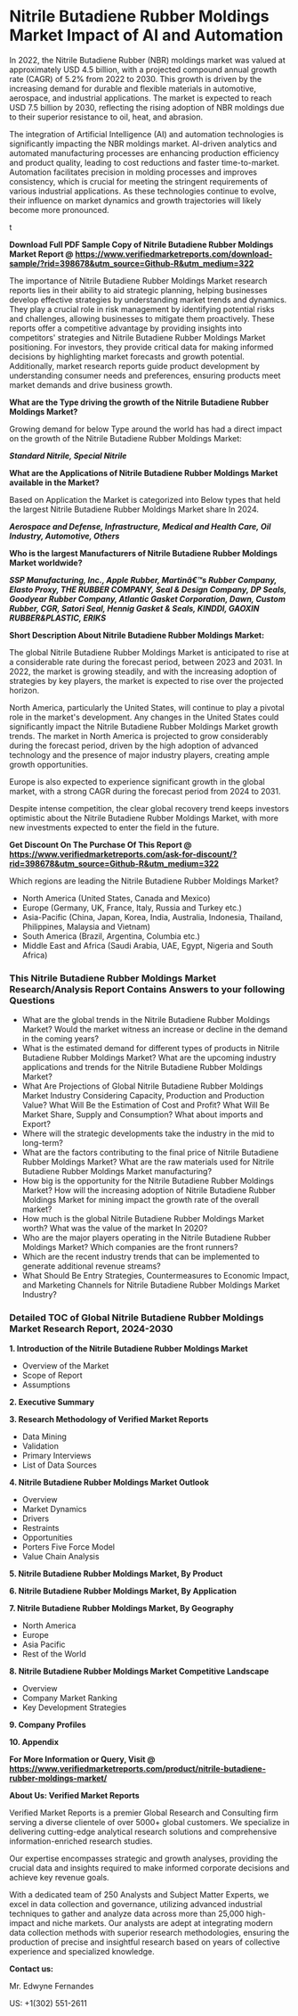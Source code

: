 <meta name="title" content="Global Nitrile Butadiene Rubber Moldings Market Impact of AI and Automation"><meta name="description" content="In 2022, the Nitrile Butadiene Rubber (NBR) moldings market was valued at approximately USD 4.5 billion, with a projected compound annual growth rate (CAGR) of 5.2% fr"><meta name="title" content="Nitrile Butadiene Rubber Moldings Market Size, Share, Scope, Trends, Growth, Opportunities, Analysis, Forecast"><h1>Nitrile Butadiene Rubber Moldings Market Impact of AI and Automation</h1><p>In 2022, the Nitrile Butadiene Rubber (NBR) moldings market was valued at approximately USD 4.5 billion, with a projected compound annual growth rate (CAGR) of 5.2% from 2022 to 2030. This growth is driven by the increasing demand for durable and flexible materials in automotive, aerospace, and industrial applications. The market is expected to reach USD 7.5 billion by 2030, reflecting the rising adoption of NBR moldings due to their superior resistance to oil, heat, and abrasion.</p><p>The integration of Artificial Intelligence (AI) and automation technologies is significantly impacting the NBR moldings market. AI-driven analytics and automated manufacturing processes are enhancing production efficiency and product quality, leading to cost reductions and faster time-to-market. Automation facilitates precision in molding processes and improves consistency, which is crucial for meeting the stringent requirements of various industrial applications. As these technologies continue to evolve, their influence on market dynamics and growth trajectories will likely become more pronounced.</p>t</p><p id="" class=""><strong>Download Full PDF Sample Copy of Nitrile Butadiene Rubber Moldings Market Report @ <a href="https://www.verifiedmarketreports.com/download-sample/?rid=398678&utm_source=Github-R&utm_medium=322" target="_blank">https://www.verifiedmarketreports.com/download-sample/?rid=398678&utm_source=Github-R&utm_medium=322</a></strong></p><p>The importance of&nbsp;Nitrile Butadiene Rubber Moldings Market research reports lies in their ability to aid strategic planning, helping businesses develop effective strategies by understanding market trends and dynamics. They play a crucial role in risk management by identifying potential risks and challenges, allowing businesses to mitigate them proactively. These reports offer a competitive advantage by providing insights into competitors' strategies and Nitrile Butadiene Rubber Moldings Market positioning. For investors, they provide critical data for making informed decisions by highlighting market forecasts and growth potential. Additionally, market research reports guide product development by understanding consumer needs and preferences, ensuring products meet market demands and drive business growth.</p><p><strong>What are the&nbsp;Type driving the growth of the Nitrile Butadiene Rubber Moldings Market?</strong></p><p id="" class="">Growing demand for below Type around the world has had a direct impact on the growth of the Nitrile Butadiene Rubber Moldings Market:</p><em><strong>Standard Nitrile, Special Nitrile</strong></em></p><strong>What are the&nbsp;Applications&nbsp;of Nitrile Butadiene Rubber Moldings Market available in the Market?</strong></p><p id="" class="">Based on Application the Market is categorized into Below types that held the largest Nitrile Butadiene Rubber Moldings Market share In 2024.</p><em><strong>Aerospace and Defense, Infrastructure, Medical and Health Care, Oil Industry, Automotive, Others</strong></em></p><strong>Who is the largest Manufacturers of Nitrile Butadiene Rubber Moldings Market worldwide?</strong></p><p><em><strong>SSP Manufacturing, Inc., Apple Rubber, Martinâ€™s Rubber Company, Elasto Proxy, THE RUBBER COMPANY, Seal & Design Company, DP Seals, Goodyear Rubber Company, Atlantic Gasket Corporation, Dawn, Custom Rubber, CGR, Satori Seal, Hennig Gasket & Seals, KINDDI, GAOXIN RUBBER&PLASTIC, ERIKS</strong></em></p><p id="" class=""><strong>Short Description About Nitrile Butadiene Rubber Moldings Market:</strong></p><p>The global Nitrile Butadiene Rubber Moldings Market is anticipated to rise at a considerable rate during the forecast period, between 2023 and 2031. In 2022, the market is growing steadily, and with the increasing adoption of strategies by key players, the market is expected to rise over the projected horizon.</p><p>North America, particularly the United States, will continue to play a pivotal role in the market's development. Any changes in the United States could significantly impact the Nitrile Butadiene Rubber Moldings Market growth trends. The market in North America is projected to grow considerably during the forecast period, driven by the high adoption of advanced technology and the presence of major industry players, creating ample growth opportunities.</p><p>Europe is also expected to experience significant growth in the global market, with a strong CAGR during the forecast period from 2024 to 2031.</p><p>Despite intense competition, the clear global recovery trend keeps investors optimistic about the Nitrile Butadiene Rubber Moldings Market, with more new investments expected to enter the field in the future.</p><p id="" class=""><strong>Get Discount On The Purchase Of This Report @ <a href="https://www.verifiedmarketreports.com/ask-for-discount/?rid=398678&utm_source=Github-R&utm_medium=322" target="_blank">https://www.verifiedmarketreports.com/ask-for-discount/?rid=398678&utm_source=Github-R&utm_medium=322</a></strong></p>Which regions are leading the Nitrile Butadiene Rubber Moldings Market?</p><ul><li>North America (United States, Canada and Mexico)</li><li>Europe (Germany, UK, France, Italy, Russia and Turkey etc.)</li><li>Asia-Pacific (China, Japan, Korea, India, Australia, Indonesia, Thailand, Philippines, Malaysia and Vietnam)</li><li>South America (Brazil, Argentina, Columbia etc.)</li><li>Middle East and Africa (Saudi Arabia, UAE, Egypt, Nigeria and South Africa)</li></ul><h3 id="" class="">This Nitrile Butadiene Rubber Moldings Market Research/Analysis Report Contains Answers to your following Questions</h3><ul><li>What are the global trends in the Nitrile Butadiene Rubber Moldings Market? Would the market witness an increase or decline in the demand in the coming years?</li><li>What is the estimated demand for different types of products in Nitrile Butadiene Rubber Moldings Market? What are the upcoming industry applications and trends for the Nitrile Butadiene Rubber Moldings Market?</li><li>What Are Projections of Global Nitrile Butadiene Rubber Moldings Market Industry Considering Capacity, Production and Production Value? What Will Be the Estimation of Cost and Profit? What Will Be Market Share, Supply and Consumption? What about imports and Export?</li><li>Where will the strategic developments take the industry in the mid to long-term?</li><li>What are the factors contributing to the final price of Nitrile Butadiene Rubber Moldings Market? What are the raw materials used for Nitrile Butadiene Rubber Moldings Market manufacturing?</li><li>How big is the opportunity for the Nitrile Butadiene Rubber Moldings Market? How will the increasing adoption of Nitrile Butadiene Rubber Moldings Market for mining impact the growth rate of the overall market?</li><li>How much is the global Nitrile Butadiene Rubber Moldings Market worth? What was the value of the market In 2020?</li><li>Who are the major players operating in the Nitrile Butadiene Rubber Moldings Market? Which companies are the front runners?</li><li>Which are the recent industry trends that can be implemented to generate additional revenue streams?</li><li>What Should Be Entry Strategies, Countermeasures to Economic Impact, and Marketing Channels for Nitrile Butadiene Rubber Moldings Market Industry?</li></ul><h3 id="" class="">Detailed TOC of Global Nitrile Butadiene Rubber Moldings Market Research Report, 2024-2030</h3><p id="" class=""><strong>1. Introduction of the Nitrile Butadiene Rubber Moldings Market</strong></p><ul><li>Overview of the Market</li><li>Scope of Report</li><li>Assumptions</li></ul><p id="" class=""><strong>2. Executive Summary</strong></p><p id="" class=""><strong>3. Research Methodology of Verified Market Reports</strong></p><ul><li>Data Mining</li><li>Validation</li><li>Primary Interviews</li><li>List of Data Sources</li></ul><p id="" class=""><strong>4. Nitrile Butadiene Rubber Moldings Market Outlook</strong></p><ul><li>Overview</li><li>Market Dynamics</li><li>Drivers</li><li>Restraints</li><li>Opportunities</li><li>Porters Five Force Model</li><li>Value Chain Analysis</li></ul><p id="" class=""><strong>5. Nitrile Butadiene Rubber Moldings Market, By Product</strong></p><p id="" class=""><strong>6. Nitrile Butadiene Rubber Moldings Market, By Application</strong></p><p id="" class=""><strong>7. Nitrile Butadiene Rubber Moldings Market, By Geography</strong></p><ul><li>North America</li><li>Europe</li><li>Asia Pacific</li><li>Rest of the World</li></ul><p id="" class=""><strong>8. Nitrile Butadiene Rubber Moldings Market Competitive Landscape</strong></p><ul><li>Overview</li><li>Company Market Ranking</li><li>Key Development Strategies</li></ul><p id="" class=""><strong>9. Company Profiles</strong></p><p id="" class=""><strong>10. Appendix</strong></p><p id="" class=""><strong>For More Information or Query, Visit @ <a href="https://www.verifiedmarketreports.com/product/nitrile-butadiene-rubber-moldings-market/" target="_blank">https://www.verifiedmarketreports.com/product/nitrile-butadiene-rubber-moldings-market/</a></strong></p><p id="" class=""><strong>About Us: Verified Market Reports</strong></p><p id="" class="">Verified Market Reports is a premier Global Research and Consulting firm serving a diverse clientele of over 5000+ global customers. We specialize in delivering cutting-edge analytical research solutions and comprehensive information-enriched research studies.</p><p id="" class="">Our expertise encompasses strategic and growth analyses, providing the crucial data and insights required to make informed corporate decisions and achieve key revenue goals.</p><p id="" class="">With a dedicated team of 250 Analysts and Subject Matter Experts, we excel in data collection and governance, utilizing advanced industrial techniques to gather and analyze data across more than 25,000 high-impact and niche markets. Our analysts are adept at integrating modern data collection methods with superior research methodologies, ensuring the production of precise and insightful research based on years of collective experience and specialized knowledge.</p><p id="" class=""><strong>Contact us:</strong></p><p id="" class="">Mr. Edwyne Fernandes</p><p id="" class="">US: +1(302) 551-2611</p>